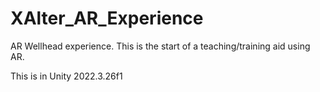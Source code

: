 # XAlter_AR_Experience
AR Wellhead experience. This is the start of a teaching/training aid using AR.

This is in Unity 2022.3.26f1
